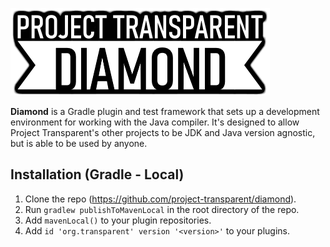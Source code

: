 ![Diamond](https://github.com/project-transparent/diamond/blob/master/diamond.png)

**Diamond** is a Gradle plugin and test framework that sets up a development environment for working with the Java
compiler. It's designed to allow Project Transparent's other projects to be JDK and Java version agnostic, but is able
to be used by anyone.

## Installation (Gradle - Local)

1. Clone the repo (https://github.com/project-transparent/diamond).
2. Run `gradlew publishToMavenLocal` in the root directory of the repo.
3. Add `mavenLocal()` to your plugin repositories.
4. Add `id 'org.transparent' version '<version>'` to your plugins.
